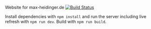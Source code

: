 Website for max-heidinger.de
[![Build Status](https://drone.max-heidinger.de/api/badges/mheidinger/max-heidinger.de/status.svg)](https://drone.max-heidinger.de/mheidinger/max-heidinger.de)

Install dependencies with `npm install` and run the server including live refresh with `npm run dev`. Build with `npm run build`.
